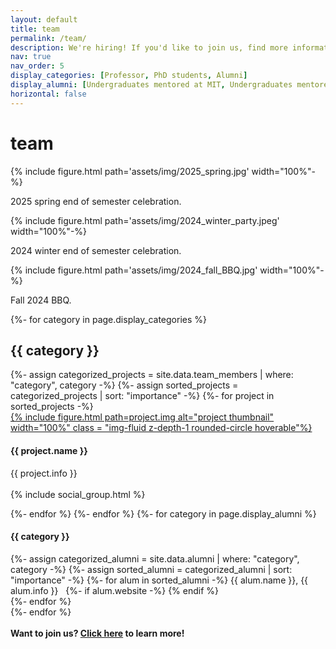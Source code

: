```yaml
---
layout: default
title: team
permalink: /team/
description: We're hiring! If you'd like to join us, find more information at pages
nav: true
nav_order: 5
display_categories: [Professor, PhD students, Alumni]
display_alumni: [Undergraduates mentored at MIT, Undergraduates mentored at UC Berkeley]
horizontal: false
---
```


<!-- pages/group.md -->
<!-- Display projects without categories -->
<h1 class="post-title">team </h1>
{% include figure.html path='assets/img/2025_spring.jpg' width="100%"-%}
<p>2025 spring end of semester celebration.</p>

{% include figure.html path='assets/img/2024_winter_party.jpeg' width="100%"-%}
<p>2024 winter end of semester celebration.</p>

{% include figure.html path='assets/img/2024_fall_BBQ.jpg' width="100%"-%}
<p>Fall 2024 BBQ.</p>


<div class="projects">
  {%- for category in page.display_categories %}
  <h2 class="category">{{ category }}</h2>
  {%- assign categorized_projects = site.data.team_members | where: "category", category -%}
  {%- assign sorted_projects = categorized_projects | sort: "importance" -%}
  <!-- Generate cards for each project -->
    {%- for project in sorted_projects -%}
	<div class="container">
	  <div class="row g-0">
		  <div class ="col-sm-4">
			<a href="{{ project.redirect }}">
            {% include figure.html path=project.img alt="project thumbnail" width="100%" class = "img-fluid z-depth-1 rounded-circle hoverable"%}</a></div>
	          <div class ="col-sm-7">
                <h4>{{ project.name }}</h4>
			    <p>{{ project.info }}<br><br>
                  {% include social_group.html %}
			</p>
	        </div>
		</div>
	</div>
    {%- endfor %}
	{%- endfor %}
	{%- for category in page.display_alumni %}
	<h4>{{ category }}</h4>
	<div>
	{%- assign categorized_alumni = site.data.alumni | where: "category", category -%}
	{%- assign sorted_alumni = categorized_alumni | sort: "importance" -%}
	{%- for alum in sorted_alumni -%}
	{{ alum.name }}, {{ alum.info }} &nbsp;
	{%- if alum.website -%}
            <a href="{{ alum.website }}" title="website"><i class="fas fa-home"></i></a>
            {% endif %} <br>
	{%- endfor %}
    </div>
	{%- endfor %}
<div class="projects">
<br>
<strong>Want to join us? <a href='/join'>Click here</a> to learn more!</strong>
